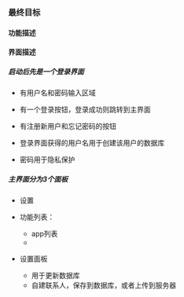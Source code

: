 

### 最终目标
#### 功能描述

#### 界面描述
##### 启动后先是一个登录界面
 - 有用户名和密码输入区域

 - 有一个登录按钮，登录成功则跳转到主界面

 - 有注册新用户和忘记密码的按钮
 - 登录界面获得的用户名用于创建该用户的数据库
 - 密码用于隐私保护
##### 主界面分为3个面板

 - 设置


 -  功能列表：
     - app列表
     -



 - 设置面板

	 - 用于更新数据库
	 - 自建联系人，保存到数据库，或者上传到服务器
